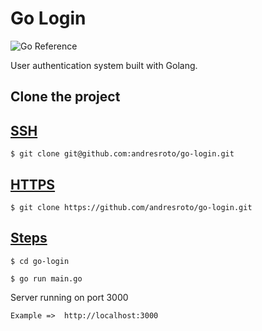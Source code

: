 # Go Login

![Go Reference](https://pkg.go.dev/badge/golang.org/x/example.svg)

User authentication system built with Golang.

## Clone the project


## [SSH](ssh/)
```
$ git clone git@github.com:andresroto/go-login.git
```

## [HTTPS](https/)
```
$ git clone https://github.com/andresroto/go-login.git
```

## [Steps](steps/)

```
$ cd go-login
```

```
$ go run main.go
```

Server running on port 3000

```
Example =>  http://localhost:3000
